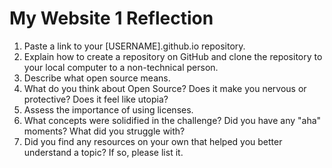 # My Website 1 Reflection
1. Paste a link to your [USERNAME].github.io repository.
2. Explain how to create a repository on GitHub and clone the repository to your local computer to a non-technical person.
3. Describe what open source means.
4. What do you think about Open Source? Does it make you nervous or protective? Does it feel like utopia?
5. Assess the importance of using licenses.
6. What concepts were solidified in the challenge? Did you have any "aha" moments? What did you struggle with?
7. Did you find any resources on your own that helped you better understand a topic? If so, please list it.